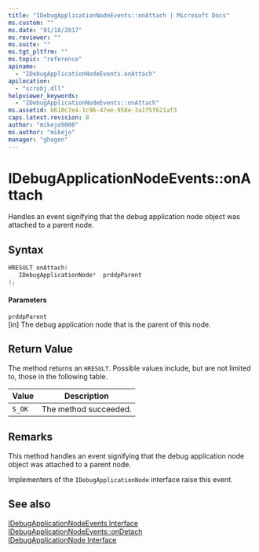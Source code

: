 ```yaml
---
title: "IDebugApplicationNodeEvents::onAttach | Microsoft Docs"
ms.custom: ""
ms.date: "01/18/2017"
ms.reviewer: ""
ms.suite: ""
ms.tgt_pltfrm: ""
ms.topic: "reference"
apiname: 
  - "IDebugApplicationNodeEvents.onAttach"
apilocation: 
  - "scrobj.dll"
helpviewer_keywords: 
  - "IDebugApplicationNodeEvents::onAttach"
ms.assetid: b610c7e4-1c96-47ee-958e-3a1f5f621af3
caps.latest.revision: 8
author: "mikejo5000"
ms.author: "mikejo"
manager: "ghogen"
---
```

# IDebugApplicationNodeEvents::onAttach
Handles an event signifying that the debug application node object was attached to a parent node.  
  
## Syntax  
  
```cpp
HRESULT onAttach(  
   IDebugApplicationNode*  prddpParent  
);  
```  
  
#### Parameters  
 `prddpParent`  
 [in] The debug application node that is the parent of this node.  
  
## Return Value  
 The method returns an `HRESULT`. Possible values include, but are not limited to, those in the following table.  
  
|Value|Description|  
|-----------|-----------------|  
|`S_OK`|The method succeeded.|  
  
## Remarks  
 This method handles an event signifying that the debug application node object was attached to a parent node.  
  
 Implementers of the `IDebugApplicationNode` interface raise this event.  
  
## See also  
 [IDebugApplicationNodeEvents Interface](../../winscript/reference/idebugapplicationnodeevents-interface.md)   
 [IDebugApplicationNodeEvents::onDetach](../../winscript/reference/idebugapplicationnodeevents-ondetach.md)   
 [IDebugApplicationNode Interface](../../winscript/reference/idebugapplicationnode-interface.md)